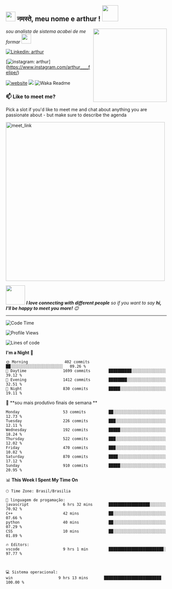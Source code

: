<h2><img src="https://emojis.slackmojis.com/emojis/images/1531849430/4246/blob-sunglasses.gif?1531849430" width="30"/> नमस्ते, meu nome e arthur ! <img src="https://media.giphy.com/media/12oufCB0MyZ1Go/giphy.gif" width="50"></h2>
<img align='right' src="https://media.giphy.com/media/M9gbBd9nbDrOTu1Mqx/giphy.gif" width="230">
<p><em>sou analista de sistema acabei de me formar 
</a><img src="https://media.giphy.com/media/WUlplcMpOCEmTGBtBW/giphy.gif" width="30"> 
</em></p>


[![Linkedin: arthur](https://img.shields.io/badge/-arthur-blue?style=flat-square&logo=Linkedin&logoColor=white&link=https://www.linkedin.com/in/arthur-felipe-p-singh/)](https://www.linkedin.com/in/arthur-felipe-41bab8166)

[![instagram: arthur](https://img.shields.io/badge/-arthur-blue?style=flat-square&logo=instagram&logoColor=white&link=https:/www.instagram.com/arthur____felipe/-p-singh/)]
(https://www.instagram.com/arthur____felipe/)


[![website](https://img.shields.io/badge/Website-46a2f1.svg?&style=flat-square&logo=Google-Chrome&logoColor=white&link=https://anmolsingh.me/)](https://anmolsingh.me/)
![](https://visitor-badge.glitch.me/badge?page_id=anmol098.anmol098)
![Waka Readme](https://github.com/anmol098/anmol098/workflows/Waka%20Readme/badge.svg)

### 📫 Like to meet me?

Pick a slot if you'd like to meet me and chat about anything you are passionate about - but make sure to describe the agenda

<a href="https://calendly.com/anmol098/30min" target="_blank"><img width="498" alt="meet_link" src="https://user-images.githubusercontent.com/15426564/144297439-f530f383-e73e-41e0-9914-a9b7d3f432e5.png"></a>




<img src="https://media.giphy.com/media/LnQjpWaON8nhr21vNW/giphy.gif" width="60"> <em><b>I love connecting with different people</b> so if you want to say <b>hi, I'll be happy to meet you more!</b> 😊</em>

---
<!--START_SECTION:waka-->
![Code Time](http://img.shields.io/badge/Code%20Time-2%2C559%20hrs%2054%20mins-blue)

![Profile Views](http://img.shields.io/badge/Profile%20Views-1537-blue)

![Lines of code](https://img.shields.io/badge/From%20Hello%20World%20I%27ve%20Written-4.0%20million%20lines%20of%20code-blue)


**I'm a Night 🦉** 

```text
🌞 Morning                402 commits         ██░░░░░░░░░░░░░░░░░░░░░░░   09.26 % 
🌆 Daytime                1699 commits        ██████████░░░░░░░░░░░░░░░   39.12 % 
🌃 Evening                1412 commits        ████████░░░░░░░░░░░░░░░░░   32.51 % 
🌙 Night                  830 commits         █████░░░░░░░░░░░░░░░░░░░░   19.11 % 
```
📅 **sou mais produtivo finais de semana ** 

```text
Monday                   53 commits          ██░░░░░░░░░░░░░░░░░░░░░░░   12.73 % 
Tuesday                  226 commits         ███░░░░░░░░░░░░░░░░░░░░░░   12.11 % 
Wednesday                192 commits         █████░░░░░░░░░░░░░░░░░░░░   18.24 % 
Thursday                 522 commits         ███░░░░░░░░░░░░░░░░░░░░░░   12.02 % 
Friday                   470 commits         ███░░░░░░░░░░░░░░░░░░░░░░   10.82 % 
Saturday                 870 commits         ████░░░░░░░░░░░░░░░░░░░░░   17.12 % 
Sunday                   910 commits         █████░░░░░░░░░░░░░░░░░░░░   20.95 % 
```


📊 **This Week I Spent My Time On** 

```text
🕑︎ Time Zone: Brasil/Brasilia

💬 linguagem de progamação: 
javascript               6 hrs 32 mins       ██████████████████░░░░░░░   70.92 % 
C++                      42 mins             ██░░░░░░░░░░░░░░░░░░░░░░░   07.66 % 
python                   40 mins             ██░░░░░░░░░░░░░░░░░░░░░░░   07.29 %         
CSS                      10 mins             ██░░░░░░░░░░░░░░░░░░░░░░░   01.89 % 

🔥 Editors: 
vscode                   9 hrs 1 min         ████████████████████████░   97.77 % 

          

💻 Sistema operacional: 
win                    9 hrs 13 mins       █████████████████████████   100.00 % 
```
